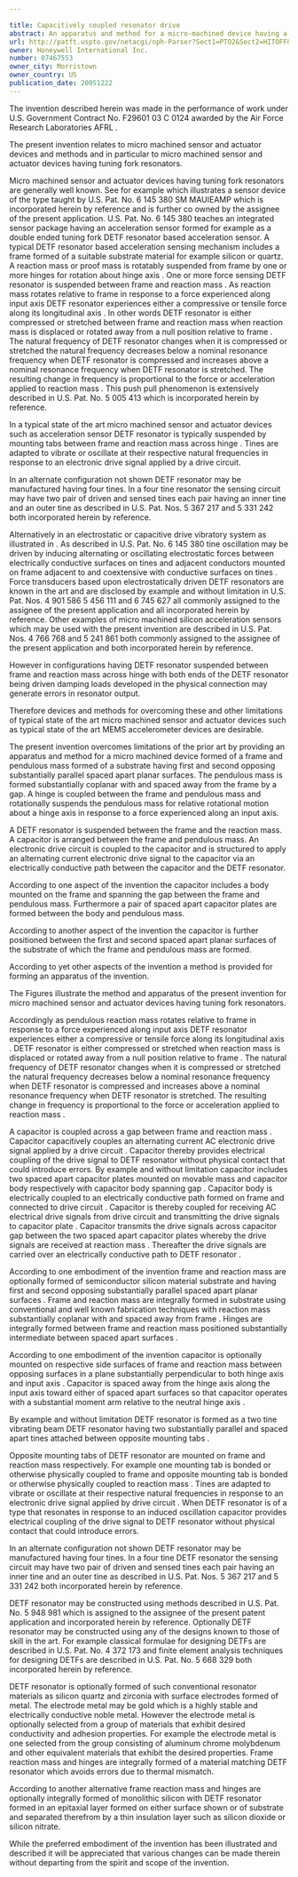 ```yaml
---

title: Capacitively coupled resonator drive
abstract: An apparatus and method for a micro-machined device having a movable mass rotatably suspended from a frame by one or more hinges for rotation relative thereto frame. A DETF resonator is suspended between the frame and reaction mass, and a capacitor is provided between the frame and movable mass for transmitting a drive signal to the DETF resonator.
url: http://patft.uspto.gov/netacgi/nph-Parser?Sect1=PTO2&Sect2=HITOFF&p=1&u=%2Fnetahtml%2FPTO%2Fsearch-adv.htm&r=1&f=G&l=50&d=PALL&S1=07467553&OS=07467553&RS=07467553
owner: Honeywell International Inc.
number: 07467553
owner_city: Morristown
owner_country: US
publication_date: 20051222
---
```

The invention described herein was made in the performance of work under U.S. Government Contract No. F29601 03 C 0124 awarded by the Air Force Research Laboratories AFRL .

The present invention relates to micro machined sensor and actuator devices and methods and in particular to micro machined sensor and actuator devices having tuning fork resonators.

Micro machined sensor and actuator devices having tuning fork resonators are generally well known. See for example which illustrates a sensor device of the type taught by U.S. Pat. No. 6 145 380 SM MAUIEAMP which is incorporated herein by reference and is further co owned by the assignee of the present application. U.S. Pat. No. 6 145 380 teaches an integrated sensor package having an acceleration sensor formed for example as a double ended tuning fork DETF resonator based acceleration sensor. A typical DETF resonator based acceleration sensing mechanism includes a frame formed of a suitable substrate material for example silicon or quartz. A reaction mass or proof mass is rotatably suspended from frame by one or more hinges for rotation about hinge axis . One or more force sensing DETF resonator is suspended between frame and reaction mass . As reaction mass rotates relative to frame in response to a force experienced along input axis DETF resonator experiences either a compressive or tensile force along its longitudinal axis . In other words DETF resonator is either compressed or stretched between frame and reaction mass when reaction mass is displaced or rotated away from a null position relative to frame . The natural frequency of DETF resonator changes when it is compressed or stretched the natural frequency decreases below a nominal resonance frequency when DETF resonator is compressed and increases above a nominal resonance frequency when DETF resonator is stretched. The resulting change in frequency is proportional to the force or acceleration applied to reaction mass . This push pull phenomenon is extensively described in U.S. Pat. No. 5 005 413 which is incorporated herein by reference.

In a typical state of the art micro machined sensor and actuator devices such as acceleration sensor DETF resonator is typically suspended by mounting tabs between frame and reaction mass across hinge . Tines are adapted to vibrate or oscillate at their respective natural frequencies in response to an electronic drive signal applied by a drive circuit.

In an alternate configuration not shown DETF resonator may be manufactured having four tines. In a four tine resonator the sensing circuit may have two pair of driven and sensed tines each pair having an inner tine and an outer tine as described in U.S. Pat. Nos. 5 367 217 and 5 331 242 both incorporated herein by reference.

Alternatively in an electrostatic or capacitive drive vibratory system as illustrated in . As described in U.S. Pat. No. 6 145 380 tine oscillation may be driven by inducing alternating or oscillating electrostatic forces between electrically conductive surfaces on tines and adjacent conductors mounted on frame adjacent to and coextensive with conductive surfaces on tines . Force transducers based upon electrostatically driven DETF resonators are known in the art and are disclosed by example and without limitation in U.S. Pat. Nos. 4 901 586 5 456 111 and 6 745 627 all commonly assigned to the assignee of the present application and all incorporated herein by reference. Other examples of micro machined silicon acceleration sensors which may be used with the present invention are described in U.S. Pat. Nos. 4 766 768 and 5 241 861 both commonly assigned to the assignee of the present application and both incorporated herein by reference.

However in configurations having DETF resonator suspended between frame and reaction mass across hinge with both ends of the DETF resonator being driven damping loads developed in the physical connection may generate errors in resonator output.

Therefore devices and methods for overcoming these and other limitations of typical state of the art micro machined sensor and actuator devices such as typical state of the art MEMS accelerometer devices are desirable.

The present invention overcomes limitations of the prior art by providing an apparatus and method for a micro machined device formed of a frame and pendulous mass formed of a substrate having first and second opposing substantially parallel spaced apart planar surfaces. The pendulous mass is formed substantially coplanar with and spaced away from the frame by a gap. A hinge is coupled between the frame and pendulous mass and rotationally suspends the pendulous mass for relative rotational motion about a hinge axis in response to a force experienced along an input axis.

A DETF resonator is suspended between the frame and the reaction mass. A capacitor is arranged between the frame and pendulous mass. An electronic drive circuit is coupled to the capacitor and is structured to apply an alternating current electronic drive signal to the capacitor via an electrically conductive path between the capacitor and the DETF resonator.

According to one aspect of the invention the capacitor includes a body mounted on the frame and spanning the gap between the frame and pendulous mass. Furthermore a pair of spaced apart capacitor plates are formed between the body and pendulous mass.

According to another aspect of the invention the capacitor is further positioned between the first and second spaced apart planar surfaces of the substrate of which the frame and pendulous mass are formed.

According to yet other aspects of the invention a method is provided for forming an apparatus of the invention.

The Figures illustrate the method and apparatus of the present invention for micro machined sensor and actuator devices having tuning fork resonators.

Accordingly as pendulous reaction mass rotates relative to frame in response to a force experienced along input axis DETF resonator experiences either a compressive or tensile force along its longitudinal axis . DETF resonator is either compressed or stretched when reaction mass is displaced or rotated away from a null position relative to frame . The natural frequency of DETF resonator changes when it is compressed or stretched the natural frequency decreases below a nominal resonance frequency when DETF resonator is compressed and increases above a nominal resonance frequency when DETF resonator is stretched. The resulting change in frequency is proportional to the force or acceleration applied to reaction mass .

A capacitor is coupled across a gap between frame and reaction mass . Capacitor capacitively couples an alternating current AC electronic drive signal applied by a drive circuit . Capacitor thereby provides electrical coupling of the drive signal to DETF resonator without physical contact that could introduce errors. By example and without limitation capacitor includes two spaced apart capacitor plates mounted on movable mass and capacitor body respectively with capacitor body spanning gap . Capacitor body is electrically coupled to an electrically conductive path formed on frame and connected to drive circuit . Capacitor is thereby coupled for receiving AC electrical drive signals from drive circuit and transmitting the drive signals to capacitor plate . Capacitor transmits the drive signals across capacitor gap between the two spaced apart capacitor plates whereby the drive signals are received at reaction mass . Thereafter the drive signals are carried over an electrically conductive path to DETF resonator .

According to one embodiment of the invention frame and reaction mass are optionally formed of semiconductor silicon material substrate and having first and second opposing substantially parallel spaced apart planar surfaces . Frame and reaction mass are integrally formed in substrate using conventional and well known fabrication techniques with reaction mass substantially coplanar with and spaced away from frame . Hinges are integrally formed between frame and reaction mass positioned substantially intermediate between spaced apart surfaces .

According to one embodiment of the invention capacitor is optionally mounted on respective side surfaces of frame and reaction mass between opposing surfaces in a plane substantially perpendicular to both hinge axis and input axis . Capacitor is spaced away from the hinge axis along the input axis toward either of spaced apart surfaces so that capacitor operates with a substantial moment arm relative to the neutral hinge axis .

By example and without limitation DETF resonator is formed as a two tine vibrating beam DETF resonator having two substantially parallel and spaced apart tines attached between opposite mounting tabs .

Opposite mounting tabs of DETF resonator are mounted on frame and reaction mass respectively. For example one mounting tab is bonded or otherwise physically coupled to frame and opposite mounting tab is bonded or otherwise physically coupled to reaction mass . Tines are adapted to vibrate or oscillate at their respective natural frequencies in response to an electronic drive signal applied by drive circuit . When DETF resonator is of a type that resonates in response to an induced oscillation capacitor provides electrical coupling of the drive signal to DETF resonator without physical contact that could introduce errors.

In an alternate configuration not shown DETF resonator may be manufactured having four tines. In a four tine DETF resonator the sensing circuit may have two pair of driven and sensed tines each pair having an inner tine and an outer tine as described in U.S. Pat. Nos. 5 367 217 and 5 331 242 both incorporated herein by reference.

DETF resonator may be constructed using methods described in U.S. Pat. No. 5 948 981 which is assigned to the assignee of the present patent application and incorporated herein by reference. Optionally DETF resonator may be constructed using any of the designs known to those of skill in the art. For example classical formulae for designing DETFs are described in U.S. Pat. No. 4 372 173 and finite element analysis techniques for designing DETFs are described in U.S. Pat. No. 5 668 329 both incorporated herein by reference.

DETF resonator is optionally formed of such conventional resonator materials as silicon quartz and zirconia with surface electrodes formed of metal. The electrode metal may be gold which is a highly stable and electrically conductive noble metal. However the electrode metal is optionally selected from a group of materials that exhibit desired conductivity and adhesion properties. For example the electrode metal is one selected from the group consisting of aluminum chrome molybdenum and other equivalent materials that exhibit the desired properties. Frame reaction mass and hinges are integrally formed of a material matching DETF resonator which avoids errors due to thermal mismatch.

According to another alternative frame reaction mass and hinges are optionally integrally formed of monolithic silicon with DETF resonator formed in an epitaxial layer formed on either surface shown or of substrate and separated therefrom by a thin insulation layer such as silicon dioxide or silicon nitrate.

While the preferred embodiment of the invention has been illustrated and described it will be appreciated that various changes can be made therein without departing from the spirit and scope of the invention.

